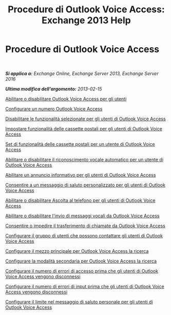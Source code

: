 ﻿---
title: 'Procedure di Outlook Voice Access: Exchange 2013 Help'
TOCTitle: Procedure di Outlook Voice Access
ms:assetid: 1cab0106-1ec2-4257-8911-32a1e73b185d
ms:mtpsurl: https://technet.microsoft.com/it-it/library/JJ863109(v=EXCHG.150)
ms:contentKeyID: 50555546
ms.date: 05/22/2018
mtps_version: v=EXCHG.150
ms.translationtype: MT
---

# Procedure di Outlook Voice Access

 

_**Si applica a:** Exchange Online, Exchange Server 2013, Exchange Server 2016_

_**Ultima modifica dell'argomento:** 2013-02-15_

[Abilitare o disabilitare Outlook Voice Access per gli utenti](enable-or-disable-outlook-voice-access-for-users-exchange-2013-help.md)

[Configurare un numero Outlook Voice Access](configure-an-outlook-voice-access-number-exchange-2013-help.md)

[Disabilitare le funzionalità selezionate per gli utenti di Outlook Voice Access](disable-selected-features-for-outlook-voice-access-users-exchange-2013-help.md)

[Impostare funzionalità delle cassette postali per gli utenti di Outlook Voice Access](set-mailbox-features-for-outlook-voice-access-users-exchange-2013-help.md)

[Set di funzionalità delle cassette postali per un utente di Outlook Voice Access](set-mailbox-features-for-an-outlook-voice-access-user-exchange-2013-help.md)

[Abilitare o disabilitare il riconoscimento vocale automatico per un utente di Outlook Voice Access](enable-or-disable-automatic-speech-recognition-for-an-outlook-voice-access-user-exchange-2013-help.md)

[Abilitare un annuncio informativo per gli utenti di Outlook Voice Access](enable-an-informational-announcement-for-outlook-voice-access-users-exchange-2013-help.md)

[Consentire a un messaggio di saluto personalizzato per gli utenti di Outlook Voice Access](enable-a-customized-greeting-for-outlook-voice-access-users-exchange-2013-help.md)

[Abilitare o disabilitare Ascolta al telefono per gli utenti di Outlook Voice Access](enable-or-disable-play-on-phone-for-outlook-voice-access-users-exchange-2013-help.md)

[Abilitare o disabilitare l'invio di messaggi vocali da Outlook Voice Access](enable-or-disable-sending-voice-messages-from-outlook-voice-access-exchange-2013-help.md)

[Consentire o impedire il trasferimento di chiamate da Outlook Voice Access](enable-or-prevent-transferring-calls-from-outlook-voice-access-exchange-2013-help.md)

[Configurare il gruppo di utenti che possono contattare gli utenti di Outlook Voice Access](configure-the-group-of-users-that-outlook-voice-access-users-can-contact-exchange-2013-help.md)

[Configurare il mezzo principale per Outlook Voice Access la ricerca](configure-the-primary-way-for-outlook-voice-access-users-to-search-exchange-2013-help.md)

[Configurare la modalità secondaria per Outlook Voice Access la ricerca](configure-the-secondary-way-for-outlook-voice-access-users-to-search-exchange-2013-help.md)

[Configurare il numero di errori di accesso prima che gli utenti di Outlook Voice Access vengono disconnessi](configure-the-number-of-sign-in-failures-before-outlook-voice-access-users-are-disconnected-exchange-2013-help.md)

[Configurare il numero di errori di input prima che gli utenti di Outlook Voice Access vengono disconnessi](configure-the-number-of-input-failures-before-outlook-voice-access-users-are-disconnected-exchange-2013-help.md)

[Configurare il limite nel messaggio di saluto personale per gli utenti di Outlook Voice Access](configure-the-limit-on-personal-greetings-for-outlook-voice-access-users-exchange-2013-help.md)

